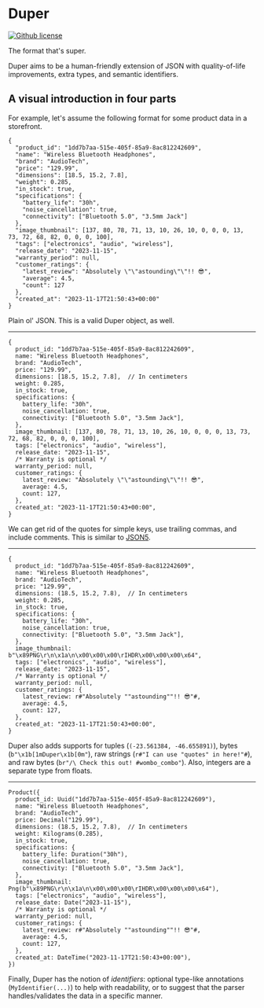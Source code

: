 # Duper

[![Github license](https://img.shields.io/github/license/EpicEric/duper)](https://github.com/EpicEric/duper/blob/main/LICENSE)

The format that's super.

Duper aims to be a human-friendly extension of JSON with quality-of-life improvements, extra types, and semantic identifiers.

## A visual introduction in four parts

For example, let's assume the following format for some product data in a storefront.

```duper
{
  "product_id": "1dd7b7aa-515e-405f-85a9-8ac812242609",
  "name": "Wireless Bluetooth Headphones",
  "brand": "AudioTech",
  "price": "129.99",
  "dimensions": [18.5, 15.2, 7.8],
  "weight": 0.285,
  "in_stock": true,
  "specifications": {
    "battery_life": "30h",
    "noise_cancellation": true,
    "connectivity": ["Bluetooth 5.0", "3.5mm Jack"]
  },
  "image_thumbnail": [137, 80, 78, 71, 13, 10, 26, 10, 0, 0, 0, 13, 73, 72, 68, 82, 0, 0, 0, 100],
  "tags": ["electronics", "audio", "wireless"],
  "release_date": "2023-11-15",
  "warranty_period": null,
  "customer_ratings": {
    "latest_review": "Absolutely \"\"astounding\"\"!! 😎",
    "average": 4.5,
    "count": 127
  },
  "created_at": "2023-11-17T21:50:43+00:00"
}
```

Plain ol' JSON. This is a valid Duper object, as well.

---

```duper
{
  product_id: "1dd7b7aa-515e-405f-85a9-8ac812242609",
  name: "Wireless Bluetooth Headphones",
  brand: "AudioTech",
  price: "129.99",
  dimensions: [18.5, 15.2, 7.8],  // In centimeters
  weight: 0.285,
  in_stock: true,
  specifications: {
    battery_life: "30h",
    noise_cancellation: true,
    connectivity: ["Bluetooth 5.0", "3.5mm Jack"],
  },
  image_thumbnail: [137, 80, 78, 71, 13, 10, 26, 10, 0, 0, 0, 13, 73, 72, 68, 82, 0, 0, 0, 100],
  tags: ["electronics", "audio", "wireless"],
  release_date: "2023-11-15",
  /* Warranty is optional */
  warranty_period: null,
  customer_ratings: {
    latest_review: "Absolutely \"\"astounding\"\"!! 😎",
    average: 4.5,
    count: 127,
  },
  created_at: "2023-11-17T21:50:43+00:00",
}
```

We can get rid of the quotes for simple keys, use trailing commas, and include comments. This is similar to [JSON5](https://json5.org/).

---

```duper
{
  product_id: "1dd7b7aa-515e-405f-85a9-8ac812242609",
  name: "Wireless Bluetooth Headphones",
  brand: "AudioTech",
  price: "129.99",
  dimensions: (18.5, 15.2, 7.8),  // In centimeters
  weight: 0.285,
  in_stock: true,
  specifications: {
    battery_life: "30h",
    noise_cancellation: true,
    connectivity: ["Bluetooth 5.0", "3.5mm Jack"],
  },
  image_thumbnail: b"\x89PNG\r\n\x1a\n\x00\x00\x00\rIHDR\x00\x00\x00\x64",
  tags: ["electronics", "audio", "wireless"],
  release_date: "2023-11-15",
  /* Warranty is optional */
  warranty_period: null,
  customer_ratings: {
    latest_review: r#"Absolutely ""astounding""!! 😎"#,
    average: 4.5,
    count: 127,
  },
  created_at: "2023-11-17T21:50:43+00:00",
}
```

Duper also adds supports for tuples (`(-23.561384, -46.655891)`), bytes (`b"\x1b[1mDuper\x1b[0m"`), raw strings (`r#"I can use "quotes" in here!"#`), and raw bytes (`br"/\ Check this out! #wombo_combo"`). Also, integers are a separate type from floats.

---

```duper
Product({
  product_id: Uuid("1dd7b7aa-515e-405f-85a9-8ac812242609"),
  name: "Wireless Bluetooth Headphones",
  brand: "AudioTech",
  price: Decimal("129.99"),
  dimensions: (18.5, 15.2, 7.8),  // In centimeters
  weight: Kilograms(0.285),
  in_stock: true,
  specifications: {
    battery_life: Duration("30h"),
    noise_cancellation: true,
    connectivity: ["Bluetooth 5.0", "3.5mm Jack"],
  },
  image_thumbnail: Png(b"\x89PNG\r\n\x1a\n\x00\x00\x00\rIHDR\x00\x00\x00\x64"),
  tags: ["electronics", "audio", "wireless"],
  release_date: Date("2023-11-15"),
  /* Warranty is optional */
  warranty_period: null,
  customer_ratings: {
    latest_review: r#"Absolutely ""astounding""!! 😎"#,
    average: 4.5,
    count: 127,
  },
  created_at: DateTime("2023-11-17T21:50:43+00:00"),
})
```

Finally, Duper has the notion of _identifiers_: optional type-like annotations (`MyIdentifier(...)`) to help with readability, or to suggest that the parser handles/validates the data in a specific manner.
